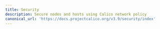 ```yaml
---
title: Security
description: Secure nodes and hosts using Calico network policy
canonical_url: 'https://docs.projectcalico.org/v3.9/security/index'
---
```

